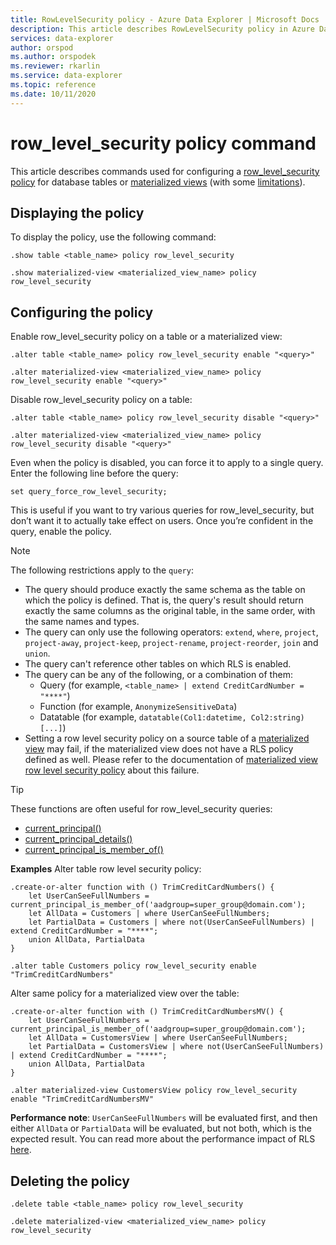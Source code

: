```yaml
---
title: RowLevelSecurity policy - Azure Data Explorer | Microsoft Docs
description: This article describes RowLevelSecurity policy in Azure Data Explorer.
services: data-explorer
author: orspod
ms.author: orspodek
ms.reviewer: rkarlin
ms.service: data-explorer
ms.topic: reference
ms.date: 10/11/2020
---
```

# row_level_security policy command

This article describes commands used for configuring a [row_level_security policy](rowlevelsecuritypolicy.md) for database tables or [materialized views](materialized-views/materialized-view-overview.md) (with some [limitations](materialized-views/materialized-view-policies.md#row-level-security-policy)).

## Displaying the policy

To display the policy, use the following command:

```kusto
.show table <table_name> policy row_level_security

.show materialized-view <materialized_view_name> policy row_level_security
```

## Configuring the policy

Enable row_level_security policy on a table or a materialized view:

```kusto
.alter table <table_name> policy row_level_security enable "<query>"

.alter materialized-view <materialized_view_name> policy row_level_security enable "<query>"
```

Disable row_level_security policy on a table:

```kusto
.alter table <table_name> policy row_level_security disable "<query>"

.alter materialized-view <materialized_view_name> policy row_level_security disable "<query>"
```

Even when the policy is disabled, you can force it to apply to a single query. Enter the following line before the query:

`set query_force_row_level_security;`

This is useful if you want to try various queries for row_level_security, but don’t want it to actually take effect on users. Once you’re confident in the query, enable the policy.

> [!NOTE]
> The following restrictions apply to the `query`:
>
> * The query should produce exactly the same schema as the table on which the policy is defined. That is, the query's result should return exactly the same columns as the original table, in the same order, with the same names and types.
> * The query can only use the following operators: `extend`, `where`, `project`, `project-away`, `project-keep`, `project-rename`, `project-reorder`, `join` and `union`.
> * The query can't reference other tables on which RLS is enabled.
> * The query can be any of the following, or a combination of them:
>    * Query (for example, `<table_name> | extend CreditCardNumber = "****"`)
>    * Function (for example, `AnonymizeSensitiveData`)
>    * Datatable (for example, `datatable(Col1:datetime, Col2:string) [...]`)
> * Setting a row level security policy on a source table of a [materialized view](materialized-views/materialized-view-overview.md) may fail, if the materialized view does not have a RLS policy defined as well. Please refer to the documentation of [materialized view row level security policy](materialized-views/materialized-view-policies.md#row-level-security-policy) about this failure.

> [!TIP]
> These functions are often useful for row_level_security queries:
> * [current_principal()](../query/current-principalfunction.md)
> * [current_principal_details()](../query/current-principal-detailsfunction.md)
> * [current_principal_is_member_of()](../query/current-principal-ismemberoffunction.md)

**Examples**
Alter table row level security policy:

```kusto
.create-or-alter function with () TrimCreditCardNumbers() {
    let UserCanSeeFullNumbers = current_principal_is_member_of('aadgroup=super_group@domain.com');
    let AllData = Customers | where UserCanSeeFullNumbers;
    let PartialData = Customers | where not(UserCanSeeFullNumbers) | extend CreditCardNumber = "****";
    union AllData, PartialData
}

.alter table Customers policy row_level_security enable "TrimCreditCardNumbers"
```

Alter same policy for a materialized view over the table:
```kusto
.create-or-alter function with () TrimCreditCardNumbersMV() {
    let UserCanSeeFullNumbers = current_principal_is_member_of('aadgroup=super_group@domain.com');
    let AllData = CustomersView | where UserCanSeeFullNumbers;
    let PartialData = CustomersView | where not(UserCanSeeFullNumbers) | extend CreditCardNumber = "****";
    union AllData, PartialData
}

.alter materialized-view CustomersView policy row_level_security enable "TrimCreditCardNumbersMV"
```

**Performance note**: `UserCanSeeFullNumbers` will be evaluated first, and then either `AllData` or `PartialData` will be evaluated, but not both, which is the expected result.
You can read more about the performance impact of RLS [here](rowlevelsecuritypolicy.md#performance-impact-on-queries).

## Deleting the policy

```kusto
.delete table <table_name> policy row_level_security

.delete materialized-view <materialized_view_name> policy row_level_security
```
